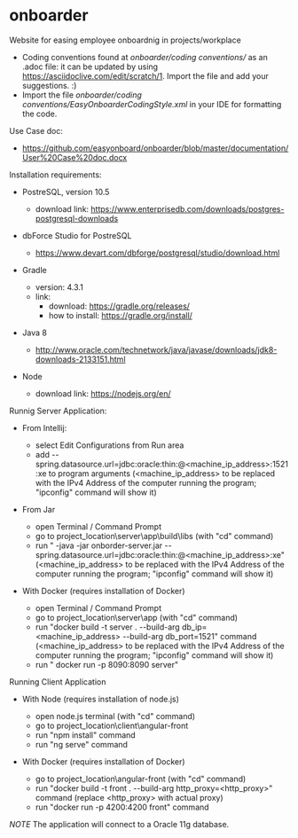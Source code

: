 # onboarder
Website for easing employee onboardnig in projects/workplace

* Coding conventions found at *onboarder/coding conventions/* as an .adoc file: it can be updated by using https://asciidoclive.com/edit/scratch/1. Import the file and add your suggestions. :)
* Import the file *onboarder/coding conventions/EasyOnboarderCodingStyle.xml* in your IDE for formatting the code.

Use Case doc:
* https://github.com/easyonboard/onboarder/blob/master/documentation/User%20Case%20doc.docx

Installation requirements:
* PostreSQL, version 10.5
  * download link: https://www.enterprisedb.com/downloads/postgres-postgresql-downloads
* dbForce Studio for PostreSQL
  * https://www.devart.com/dbforge/postgresql/studio/download.html
* Gradle
  * version: 4.3.1
  * link:
     * download:  https://gradle.org/releases/
     * how to install: https://gradle.org/install/
* Java 8
  * http://www.oracle.com/technetwork/java/javase/downloads/jdk8-downloads-2133151.html

* Node
  * download link: https://nodejs.org/en/




 Runnig Server Application:

* From Intellij:
     * select Edit Configurations from Run area
     * add --spring.datasource.url=jdbc:oracle:thin:@<machine_ip_address>:1521:xe to program arguments (<machine_ip_address> to be replaced with the IPv4 Address of the computer running the program; "ipconfig" command will show it)

* From Jar
  * open Terminal / Command Prompt
  * go to project_location\server\app\build\libs (with "cd" command)
  * run " -java -jar onborder-server.jar --spring.datasource.url=jdbc:oracle:thin:@<machine_ip_address>:xe" (<machine_ip_address> to be replaced with the IPv4 Address of the computer running the program; "ipconfig" command will show it)

* With Docker (requires installation of Docker)
  * open Terminal / Command Prompt
  * go to project_location\server\app (with "cd" command)
  * run "docker build -t server . --build-arg db_ip=<machine_ip_address> --build-arg db_port=1521" command (<machine_ip_address> to be replaced with the IPv4 Address of the computer running the program; "ipconfig" command will show it)
  * run " docker run -p 8090:8090 server"



Running Client Application

 * With Node (requires installation of node.js)
   * open node.js terminal (with "cd" command)
   * go to project_location\client\angular-front
   * run "npm install" command
   * run "ng serve" command

 * With Docker (requires installation of Docker)
   * go to project_location\angular-front (with "cd" command)
   * run "docker build -t front . --build-arg http_proxy=<http_proxy>" command (replace <http_proxy> with actual proxy)
   * run "docker run  -p  4200:4200 front" command


*NOTE* The application will connect to a Oracle 11g database.
